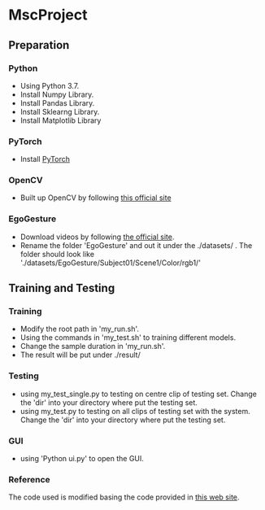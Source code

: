 # MscProject


## Preparation
### Python
* Using Python 3.7.
* Install Numpy Library.
* Install Pandas Library.
* Install Sklearng Library.
* Install Matplotlib Library
  
### PyTorch
* Install [PyTorch](http://pytorch.org/)

### OpenCV
* Built up OpenCV by following [this official site](https://docs.opencv.org/4.4.0/da/df6/tutorial_py_table_of_contents_setup.html)

### EgoGesture
* Download videos by following [the official site](http://www.nlpr.ia.ac.cn/iva/yfzhang/datasets/egogesture.html).
* Rename the folder 'EgoGesture' and out it under the ./datasets/ . The folder should look like './datasets/EgoGesture/Subject01/Scene1/Color/rgb1/'

## Training and Testing
### Training
* Modify the root path in 'my_run.sh'.
* Using the commands in 'my_test.sh' to training different models.
* Change the sample duration in 'my_run.sh'.
* The result will be put under ./result/

### Testing
* using my_test_single.py to testing on centre clip of testing set. Change the 'dir' into your directory where put the testing set.
* using my_test.py to testing on all clips of testing set with the system. Change the 'dir' into your directory where put the testing set.

### GUI
* using 'Python ui.py' to open the GUI.
### Reference 
The code used is modified basing the code provided in [this web site](https://github.com/ahmetgunduz/Real-time-GesRec).